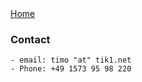 <div id=container class="container">
    <div class="nav" id="topnav">
        <a href="/" class="active">Home</a>
    </div>
    <div id="contact">
    
  ### Contact  
    - email: timo "at" tik1.net
    - Phone: +49 1573 95 98 220
    
</div>
<div id="bottomnav"></div>
</div>

<script src="client.js"></script>
<link href="css/style.css" rel="stylesheet">
